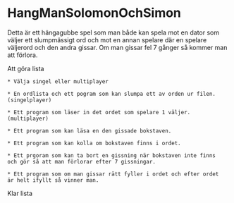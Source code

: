 # HangManSolomonOchSimon

Detta är ett hängagubbe spel som man både kan spela mot en dator som väljer ett slumpmässigt ord och mot en annan spelare där en spelare väljerord och den andra gissar.
Om man gissar fel 7 gånger så kommer man att förlora.

  Att göra lista
  
    * Välja singel eller multiplayer
    
    * En ordlista och ett pogram som kan slumpa ett av orden ur filen. (singelplayer)

    * Ett program som läser in det ordet som spelare 1 väljer. (multiplayer)
    
    * Ett program som kan läsa en den gissade bokstaven.
    
    * Ett program som kan kolla om bokstaven finns i ordet.
    
    * Ett prgoram som kan ta bort en gissning när bokstaven inte finns
    och gör så att man förlorar efter 7 gissningar. 
    
    * Ett program som om man gissar rätt fyller i ordet och efter ordet 
    är helt ifyllt så vinner man.
    
  Klar lista
    
